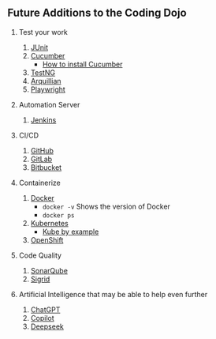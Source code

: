 ## Future Additions to the Coding Dojo
1. Test your work
    1. [JUnit](https://junit.org/)
    2. [Cucumber](https://cucumber.io/)
        - [How to install Cucumber](https://cucumber.io/docs/installation/java)
    3. [TestNG](https://testng.org/)
    4. [Arquillian](https://arquillian.org/)
    5. [Playwright](https://playwright.dev/)
2. Automation Server
    1. [Jenkins](https://www.jenkins.io/)
3. CI/CD
    1. [GitHub](https://github.com)
    2. [GitLab](https://gitlab.com)
    3. [Bitbucket](https://bitbucket.org/)
4. Containerize
    1. [Docker](https://www.docker.com/)
        - `docker -v` Shows the version of Docker
        - `docker ps`
    2. [Kubernetes](https://kubernetes.io/)
        - [Kube by example](https://kubebyexample.com/)
    3. [OpenShift](https://www.redhat.com/en/technologies/cloud-computing/openshift)

5. Code Quality
    1. [SonarQube](https://www.sonarsource.com/products/sonarqube/)
    2. [Sigrid](https://www.softwareimprovementgroup.com/sigrid-software-excellence-platform/)
6. Artificial Intelligence that may be able to help even further
    1. [ChatGPT](https://chatgpt.com/)
    2. [Copilot](https://copilot.microsoft.com/)
    3. [Deepseek](https://www.deepseek.com/)